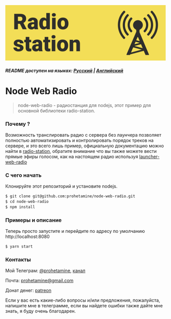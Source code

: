 ![logo](https://github.com/prohetamine/radio-station/blob/main/media/logo.png)

##### README доступен на языках: [Русский](https://github.com/prohetamine/node-web-radio/blob/main/README/russian.md) | [Английский](https://github.com/prohetamine/node-web-radio/blob/main/README.md)


# Node Web Radio

> node-web-radio - радиостанция для nodejs, этот пример для основной библиотеки radio-station.

### Почему ?
Возможность транслировать радио с сервера без лаунчера позволяет полностью автоматизировать и контролировать порядок треков на сервере, и это всего лишь пример, официальную документацию можно найти в [radio-station](https://github.com/prohetamine/radio-station), обратите внимание что вы также можете вести прямые эфиры голосом, как на настоящем радио используя [launcher-web-radio](https://github.com/prohetamine/launcher-web-radio)

### С чего начать

Клонируйте этот репозиторий и установите nodejs.

```sh
$ git clone git@github.com:prohetamine/node-web-radio.git
$ cd node-web-radio
$ npm install
```

### Примеры и описание

Теперь просто запустите и перейдите по адресу по умолчанию http://localhost:8080

```sh
$ yarn start
```

### Контакты

Мой Телеграм: [@prohetamine](https://t.me/prohetamine), [канал](https://t.me/prohetamines)

Почта: prohetamine@gmail.com

Донат денег: [patreon](https://www.patreon.com/prohetamine)

Если у вас есть какие-либо вопросы и/или предложения, пожалуйста, напишите мне в телеграмме, если вы найдете ошибки также дайте мне знать, я буду очень благодарен.
